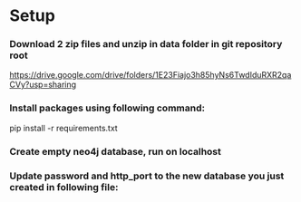 # Setup
### Download 2 zip files and unzip in data folder in git repository root 
https://drive.google.com/drive/folders/1E23Fiajo3h85hyNs6TwdIduRXR2qaCVy?usp=sharing

### Install packages using following command: 
pip install -r requirements.txt

### Create empty neo4j database, run on localhost

### Update password and http_port to the new database you just created in following file:
